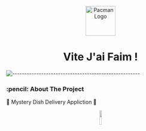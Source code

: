 <p align="center"> 
  <img src="https://res.cloudinary.com/dtvit3fku/image/upload/v1634897934/VJF-logo_q3h5fj.png" alt="Pacman Logo" width="80px" height="80px">
</p>
<h1 align="center"> Vite J'ai Faim !</h1>  


![-----------------------------------------------------](https://raw.githubusercontent.com/andreasbm/readme/master/assets/lines/rainbow.png)

<!-- ABOUT THE PROJECT -->
<h3 id="about-the-project"> :pencil: About The Project</h3>

<p align="justify"> 
🍔 Mystery Dish Delivery Appliction 🍕     

<p align="center"> 
 <img src="https://user-images.githubusercontent.com/89973033/142729696-670146da-7178-4cc7-865d-4f31c5a29fa5.png" align="center"  width=10% height=10%>
</p>


